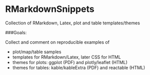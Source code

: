 # RMarkdownSnippets
Collection of RMarkdown, Latex, plot and table templates/themes

###Goals:

Collect and comment on reproducible examples of

- plot/map/table samples
- templates for RMarkdown/Latex, later CSS for HTML
- themes for plots: ggplot (PDF) and plotly/leaflet (HTML)
- themes for tables: kable/kableExtra (PDF) and  reactable (HTML)
